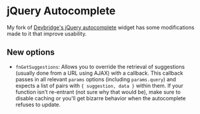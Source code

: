 # jQuery Autocomplete
My fork of [Devbridge's jQuery autocomplete](http://www.devbridge.com/projects/autocomplete/jquery/) widget has some modifications made to it that improve usability.

## New options
* `fnGetSuggestions`: Allows you to override the retrieval of suggestions (usually done from a URL using AJAX) with a callback. This callback passes in all relevant `params` options (including `params.query`) and expects a list of pairs with `{ suggestion, data }` within them. If your function isn't re-entrant (not sure why that would be), make sure to disable caching or you'll get bizarre behavior when the autocomplete refuses to update.
